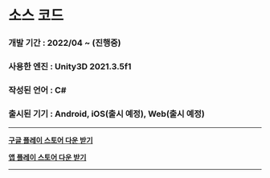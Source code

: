 # 소스 코드
### 개발 기간 : 2022/04 ~ (진행중)
### 사용한 엔진 : Unity3D 2021.3.5f1
### 작성된 언어 : C#
### 출시된 기기 : Android, iOS(출시 예정), Web(출시 예정)
-------------
**[구글 플레이 스토어 다운 받기](https://play.google.com/store/apps/details?id=com.unity3d.toucharcade)**

**[앱 플레이 스토어 다운 받기]()**

-------------
